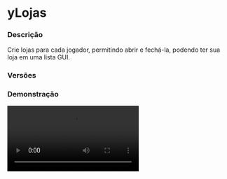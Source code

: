 # yLojas
<secondary-label ref="utility"/>

### Descrição
Crie lojas para cada jogador, permitindo abrir e fechá-la, podendo ter sua loja em uma lista GUI.

### Versões
<secondary-label ref="1.8"/>
<secondary-label ref="1.9"/>
<secondary-label ref="1.10"/>
<secondary-label ref="1.11"/>
<secondary-label ref="1.12"/>
<secondary-label ref="1.13"/>
<secondary-label ref="1.14"/>
<secondary-label ref="1.15"/>
<secondary-label ref="1.16"/>
<secondary-label ref="1.17"/>
<secondary-label ref="1.18"/>
<secondary-label ref="1.19"/>
<secondary-label ref="1.20"/>
<secondary-label ref="1.21"/>

### Demonstração
<video src="//www.youtube.com/watch?v=ozmjwTEgipU"/>


<chapter title="Comandos" id="commands" collapsible="true">
<code-block lang="plain text">/loja - Abre o menu principal. 
/loja anunciar - Anuncia sua loja. 
/loja [player] - Teleporta a loja de um jogador 
/loja remover - Deleta a loja de um jogador. 
/loja desfazer - Desfaz sua própria loja.
/loja setar - Seta o local da sua própria loja. 
/loja avaliar - Avalia uma outra loja 
/loja ajuda - Envia a mensagem de ajuda.
/loja reload - Recarrega as configurações</code-block>
</chapter>

<chapter title="Permissões" id="permissions" collapsible="true">
<code-block lang="plain text">ylojas.usar - Permissão para o /loja e /loja (player), /loja desfazer, /loja avaliar, /loja setar
ylojas.anunciar - Permissão para o /loja anunciar
ylojas.criar - Permissão para criar uma loja
ylojas.admin - Permissão para o /lojas remover
ylojas.reload - Permissão para o /lojas reload
ylojas.anuncio_delay_[delay] - Permissão para definir delay de anúncio por permissão</code-block>
</chapter>

## Configuração
<primary-label ref="config"/>
Confira os arquivos de configuração deste plugin e revise os detalhes para garantir uma implementação correta.

<chapter title="Arquivos de Configuração" collapsible="true">
<chapter title="Estrutura do diretório" collapsible="false">
<code-block lang="plain text" ignore-vars="true">
Estrutura do diretório:
└── yLojas/
    ├── menus/
    │    ├── avaliar.yml
    │    ├── criarloja.yml
    │    ├── loja.yml
    │    ├── lojas.yml
    │    └── principal.yml
    └── config.yml
</code-block>
</chapter>

<chapter title="menus" collapsible="true">
<chapter title="avaliar.yml" collapsible="true">
<code-block lang="yaml" ignore-vars="true">
<![CDATA[
Nome: '&8Loja avaliar'
Tamanho: 27
Back slot: 9
Itens:
   Positiva:
      Slot: 11
      CustomSkull: true
      URL: 'http://textures.minecraft.net/texture/e9e4bdcf172d5dc77c2bd4e37ad985399a9f2cdebf72463929ea4b666ef6f80'
      ID: 0
      Data: 0
      Glow: true
      Name: '&aPositiva'
      Lore:
      - '&fNome: &a{nome}'
      - '&fDono: &f{dono}'
      - ''
      - '&7Clique para dar uma avaliação positiva'
      - ''
   Negativa:
      Slot: 15
      CustomSkull: true
      URL: 'http://textures.minecraft.net/texture/5fde3bfce2d8cb724de8556e5ec21b7f15f584684ab785214add164be7624b'
      ID: 0
      Data: 0
      Glow: true
      Name: '&cNegativa'
      Lore:
      - '&fNome: &a{nome}'
      - '&fDono: &f{dono}'
      - ''
      - '&7Clique para dar uma avaliação negativa'
      - ''
   Remover:
      Slot: 13
      CustomSkull: true
      URL: 'http://textures.minecraft.net/texture/5fde3bfce2d8cb724de8556e5ec21b7f15f584684ab785214add164be7624b'
      ID: 0
      Data: 0
      Glow: true
      Name: '&aRemover avaliação'
      Lore:
      - '&fNome: &a{nome}'
      - '&fDono: &f{dono}'
      - '&fSua avaliação: &b{nota}'
      - ''
      - '&7Clique para remover tua avaliação'
      - ''
      
## CASO QUEIRA CRIAR OUTROS ITENS PARA ENFEITAR TEU MENU, ABAIXO DE ITENS: -> LOJAS:, COPIE E COLE E MUDE O NOME E AS INFORMAÇÕES :)
]]>
</code-block>
</chapter>

<chapter title="criarloja.yml" collapsible="true">
<code-block lang="yaml" ignore-vars="true">
<![CDATA[
Nome: '&8Loja criar'
Tamanho: 27
Back slot: 9
Itens:
  Criar:
    Slot: 13
    CustomSkull: true
    URL: 'http://textures.minecraft.net/texture/8169e179c314499fa837498a2626c6bbc9300a3d175813e29bd0c06401f5901a'
    ID: 0
    Data: 0
    Glow: true
    Name: '&aCriar Loja'
    Lore:
      - '&fPreço: &a{money} coins &7e &6{cash} cash&f.'
      - ''
      - '&7Clique para criar sua loja.'
    Lore gratis:
      - '&fVocê pode criar sua loja gratuitamente.'
      - '&7Clique para criar sua loja.'

## CASO QUEIRA CRIAR OUTROS ITENS PARA ENFEITAR TEU MENU, ABAIXO DE ITENS: -> CRIAR:, COPIE E COLE E MUDE O NOME E AS INFORMAÇÕES :)
]]>
</code-block>
</chapter>

<chapter title="loja.yml" collapsible="true">
<code-block lang="yaml" ignore-vars="true">
<![CDATA[
Nome: '&8Loja config'
Tamanho: 27
Back slot: 9
Setar tp slot: 16
Itens:
   Perfil:
      Slot: 11
      CustomSkull: true
      URL: '{player}'
      ID: 0
      Data: 0
      Glow: true
      Name: '&aInformações' #disponível a variável {player}
      Lore:
      - '&fAberta: &7{aberta}&f.'
      - '&fVisitas: &f{visitas}&f.'
      - ''
      - '&fAvalições positivas: &7{positivas}&f.'
      - '&fAvaliações negativas: &7{negativas}&f.'
      - ''
      - '&fNota total: {total}&f.'
      - ''
      - '&7Clique para abrir/fechar tua loja.'
      - '&7Clique com o botão do meio para deletar tua loja.'
   Nome:
      Slot: 13
      CustomSkull: false
      URL: ''
      ID: 339
      Data: 0
      Glow: true
      Name: '&aNome'
      Lore:
      - '&fNome atual: &7{nome}&f.'
      - '&7Clique para alterar o nome da loja.'
   Desc:
      Slot: 14
      CustomSkull: false
      URL: ''
      ID: 340
      Data: 0
      Glow: true
      Name: '&aDescrição'
      Lore:
      - '&fDescrição atual: &7{desc}&f.'
      - '&7Clique para alterar a descrição da loja.'
   Setar:
      CustomSkull: false
      URL: ''
      ID: 331
      Data: 0
      Glow: true
      Name: '&aSetar local'
      Lore:
      - '&7Clique para setar o local da tua loja.'
   Tp:
      CustomSkull: false
      URL: ''
      ID: 368
      Data: 0
      Glow: true
      Name: '&aTeleportar'
      Lore:
      - '&7Clique com botão esquerdo para ir a tua loja.'
      - '&7Clique com botão direito para remover o local da loja.'
      
## CASO QUEIRA CRIAR OUTROS ITENS PARA ENFEITAR TEU MENU, ABAIXO DE ITENS: -> LOJAS:, COPIE E COLE E MUDE O NOME E AS INFORMAÇÕES :)
]]>
</code-block>
</chapter>

<chapter title="lojas.yml" collapsible="true">
<code-block lang="yaml" ignore-vars="true">
<![CDATA[
Nome: '&8Lojas'
Tamanho: 45
Slots: [10, 11, 12, 13, 14, 15, 16]
BackSlot: 31
Itens:
   Vazio:
      Slot: 13
      CustomSkull: false
      URL: ''
      ID: 328
      Data: 0
      Name: '&cOps...'
      Lore:
      - '&7Não há nenhuma loja aberta cadastrada :c'
   Item:
      CustomSkull: true
      URL: '{player}'
      ID: 0
      Data: 0
      Name: '&a{nome}' #variavel {player} disponivel
      Lore: #variavel {nome} disponivel
      - '&fDescrição: &7{desc}'
      - '&fDono: &7{player}'
      - ''
      - '&fVisitas: &a{visitas}'
      - '&fAvaliações: {nota}'
      - ''
      - '&7Clique com o botão esquerdo para ir até ela.'
      - '&7Clique com o botão direito para avaliar.'
      - ''
   Seletor:
      Slot: 32
      CustomSkull: true
      URL: 'http://textures.minecraft.net/texture/22d145c93e5eac48a661c6f27fdaff5922cf433dd627bf23eec378b9956197'
      ID: 0
      Data: 0
      Name: '&aSeletor das Lojas'
   
Formato:
   Visualizando: ' &f• &a{nome}'
   Selecionar: ' &f• &7{nome}'
]]>
</code-block>
</chapter>

<chapter title="principal.yml" collapsible="true">
<code-block lang="yaml" ignore-vars="true">
<![CDATA[
Nome: '&8Loja principal'
Tamanho: 27
Itens:
   Minha:
      Slot: 12
      CustomSkull: true
      URL: 'http://textures.minecraft.net/texture/182d36b973e57e4c0fe28c371a7f11fc04a2a342a88a7e5e5d83edbcab61770e'
      ID: 0
      Data: 0
      Glow: true
      Name: '&aMinha Loja'
      Lore:
      - '&7Clique para gerenciar sua loja.'
   Lojas:
      Slot: 14
      CustomSkull: true
      URL: 'http://textures.minecraft.net/texture/152353641d287ce9ed30906f938ae9c517ec04caa8da71571954c81b09db454c'
      ID: 0
      Data: 0
      Glow: true
      Name: '&aLojas'
      Lore:
      - '&7Clique para acessar o menu de lojas.'
      
## CASO QUEIRA CRIAR OUTROS ITENS PARA ENFEITAR TEU MENU, ABAIXO DE ITENS: -> LOJAS:, COPIE E COLE E MUDE O NOME E AS INFORMAÇÕES :)
]]>
</code-block>
</chapter>

</chapter>

<chapter title="config.yml" collapsible="true">
<code-block lang="yaml" ignore-vars="true">
<![CDATA[
Database:
  Tipo: SQLITE #Tipos: MYSQL, SQLITE
  IP: localhost:3306
  DB: test
  User: admin
  Pass: ''
  Debug: true
# Comandos e aliases do plugin
Comando:
  Comando: 'loja'
  Aliases: [ ]
  Anunciar:
    Comando: 'anunciar'
    Aliases: [ ]
#Coloque yPoints, PlayerPoints, JH_Shop, yCash, TGCash, AtlasEconomiaSecundaria ou MageCash
Plugin de Pontos: 'PlayerPoints'
# Tipo de formatos de quantia disponíveis: LETRA (K,M,B,T...) e NUMERO (100,00)
Formatacao: 'LETRA'
# Mundos em que poderá setar uma loja
Mundos permitidos:
  - 'world'
  - 'plot'
# Permissão (ylojas.gratis)
# Ativar a permissão para criar lojas gratuitamente
Permissao gratis: true
# Preco para criacao da loja
Preco:
  Criar:
    Money: 100.0
    Points: 100.0
# Esta opção permite que carregue todas as lojas que estão abertas quando o servidor ligar
# tenha em mente que pode causar uma lotação excessiva de memória para servidores com muitos jogadores.
Carregar abertas: false
# Quantia de letras que o nome da loja pode ter.
Nome quantia: 15
# Quantia de letras que a descrição da loja pode ter.
Desc quantia: 20
# Em segundos ( delay para anunciar a loja )
Delay: 60
# Mensagens do plugin
Mensagens:
  Permissao: '&c&lERRO! &cVocê não tem permissão para isto.'
  Permissao criar: '&c&lERRO! &cVocê não tem permissão para criar uma loja.'
  Sem money: '&c&lERRO! &cVocê não tem money suficiente para isto &7( {preco} )&c.'
  Sem points: '&c&lERRO! &cVocê não tem pontos suficiente para isto &7( {preco} )&c.'
  Deletada: '&a&lSUCESSO! &aVocê deletou sua loja com sucesso.'
  Local setado: '&a&lSUCESSO! &aVocê setou o local da tua loja.'
  Local removido: '&a&lSUCESSO! &aVocê removeu o local da tua loja.'
  Teleportado: '&a&lSUCESSO! &aVocê foi teleportado.'
  Cancelou: '&cVocê cancelou a ação.'
  Nome quantia: '&c&lERRO! &cO nome da loja não pode ser menor que 1 caractere ou maior que 15 caracteres.'
  Desc quantia: '&c&lERRO! &cA descrição da loja não pode ser menor que 1 caractere ou maior que 20 caracteres.'
  Mudou nome: '&a&lSUCESSO! &aAgora o nome da tua loja é: &7{nome}&a.'
  Mudou desc: '&a&lSUCESSO! &aAgora a descrição da tua loja é: &7{desc}&a.'
  Local primeiro: '&c&lERRO! &cVocê deve setar o local da loja primeiro.'
  Removeu avaliacao: '&a&lSUCESSO! &aVocê removeu sua avaliação.'
  Avaliacao positiva: '&a&lSUCESSO! &aVocê avaliou positivamente a loja.'
  Avaliacao negativa: '&a&lSUCESSO! &aVocê avaliou negativamente a loja.'
  Avaliar si mesmo: '&c&lERRO! &cVocê não pode avaliar sua própria loja.'
  Nao encontrado: '&c&lERRO! &cJogador não encontrado.'
  Nao possui: '&c&lERRO! &cEste jogador não possui loja.'
  Fechada: '&c&lERRO! &cEsta loja está fechada.'
  Mundo: '&cMundo não permitido.'
  Terreno: '&cVocê não tem permissão neste terreno.'
  Delay: '&cVocê deve aguadar {tempo} para anunciar sua loja novamente.'
  Anunciar sem: '&cVocê não tem uma loja para anunciar.'
  Anunciar fechada: '&cVocê não pode anunciar sua loja estando fechada.'
  Nao tem: '&cVocê não possui uma loja.'
  Digite nome:
    - ''
    - '&aDigite o nome da loja.'
    - '&7para cancelar digite &ncancelar&7.'
    - ''
  Digite desc:
    - ''
    - '&aDigite o nome da descrição.'
    - '&7para cancelar digite &ncancelar&7.'
    - ''
  Help:
    - '&c-> Comandos disponíveis <-'
    - ''
    - ' &f> &c/loja'
    - ' &f> &c/loja anunciar'
    - ' &f> &c/loja desfazer'
    - ' &f> &c/loja avaliar'
    - ' &f> &c/loja setar'
    - ' &f> &c/loja <player>'
# Setas dos menus
Setas:
  Voltar:
    CustomSkull: false
    URL: ''
    ID: 262
    Data: 0
    Glow: true
    Name: '&cVoltar'
    Lore:
      - ''
      - '&7Clique para voltar.'
      - ''
  Proximo:
    CustomSkull: false
    URL: ''
    ID: 262
    Data: 0
    Glow: true
    Name: '&aPróximo'
    Lore:
      - ''
      - '&7Clique para ir à próxima página.'
      - ''
# Formatador booleano e de mensagens
Formatador:
  True f: '&aSim'
  False f: '&cNão'
  Sem nome: '&7Sem nome.'
  Sem desc: '&7Sem descrição.'
# Formatos de money e quantia
Formats:
  - ''
  - ''
  - 'K'
  - 'M'
  - 'B'
  - 'T'
  - 'Q'
  - 'QQ'
  - 'S'
  - 'SS'
  - 'O'
  - 'N'
  - 'D'
]]>
</code-block>
</chapter>

</chapter>


## Erros comuns
<primary-label ref="errors"/>

Antes de configurar o plugin, revise os pontos listados aqui para evitar problemas frequentes durante a configuração.

<seealso style="cards">
    <category ref="wrs">
        <a href="yplugins.md"></a>        <a href="https://ystoreplugins.com.br/plugins/detalhes/2-yLojas">Site do plugin yLojas</a>
    </category>
</seealso>